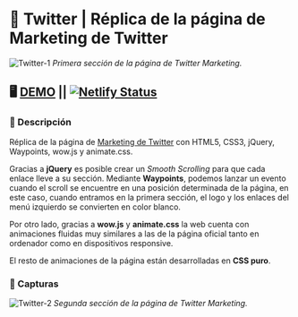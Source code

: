 # 🧠 Twitter | Réplica de la página de Marketing de Twitter

![Twitter-1](https://user-images.githubusercontent.com/61853278/78056535-9b34e100-7385-11ea-90a6-5ab5b8b1b929.jpg)
*Primera sección de la página de Twitter Marketing.*


## 🖥 [DEMO](https://twitter-marketing.netlify.com) || [![Netlify Status](https://api.netlify.com/api/v1/badges/7cefbf1e-7879-43c4-90c8-1922e6abaf8a/deploy-status)](https://app.netlify.com/sites/twitter-marketing/deploys)

### 📖 Descripción 

Réplica de la página de [Marketing de Twitter](https://marketing.twitter.com/na/en/culture-and-conversations#/) con HTML5, CSS3, jQuery, Waypoints, wow.js y animate.css.

Gracias a **jQuery** es posible crear un *Smooth Scrolling* para que cada enlace lleve a su sección. Mediante **Waypoints**, podemos lanzar un evento cuando el scroll se encuentre en una posición determinada de la página, en este caso, cuando entramos en la primera sección, el logo y los enlaces del menú izquierdo se convierten en color blanco.

Por otro lado, gracias a **wow.js** y **animate.css** la web cuenta con animaciones fluidas muy similares a las de la página oficial tanto en ordenador como en dispositivos responsive.

El resto de animaciones de la página están desarrolladas en **CSS puro**.

### 📸 Capturas

![Twitter-2](https://user-images.githubusercontent.com/61853278/78056539-9c660e00-7385-11ea-93f6-d8c3f420f90f.jpg)
*Segunda sección de la página de Twitter Marketing.*
